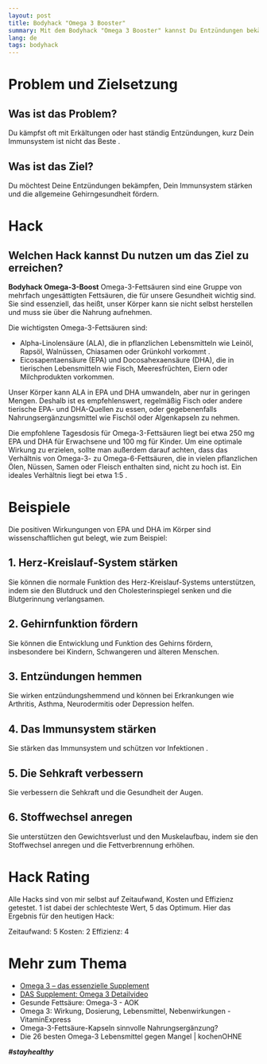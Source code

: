 ```yaml
---
layout: post
title: Bodyhack "Omega 3 Booster"
summary: Mit dem Bodyhack "Omega 3 Booster" kannst Du Entzündungen bekämpfen, die Gehirngesundheit stärken und das Immunsystems stärken
lang: de
tags: bodyhack
---
```


# Problem und Zielsetzung

## Was ist das Problem?
Du kämpfst oft mit Erkältungen oder hast ständig Entzündungen, kurz Dein Immunsystem ist nicht das Beste .

## Was ist das Ziel?
Du möchtest Deine Entzündungen bekämpfen, Dein Immunsystem stärken und die allgemeine Gehirngesundheit fördern.

# Hack

## Welchen Hack kannst Du nutzen um das Ziel zu erreichen?
**Bodyhack Omega-3-Boost**
Omega-3-Fettsäuren sind eine Gruppe von mehrfach ungesättigten Fettsäuren, die für unsere Gesundheit wichtig sind. 
Sie sind essenziell, das heißt, unser Körper kann sie nicht selbst herstellen und muss sie über die Nahrung aufnehmen. 

Die wichtigsten Omega-3-Fettsäuren sind:
- Alpha-Linolensäure (ALA), die in pflanzlichen Lebensmitteln wie Leinöl, Rapsöl, Walnüssen, Chiasamen oder Grünkohl vorkommt .
- Eicosapentaensäure (EPA) und Docosahexaensäure (DHA), die in tierischen Lebensmitteln wie Fisch, Meeresfrüchten, Eiern oder Milchprodukten vorkommen.

Unser Körper kann ALA in EPA und DHA umwandeln, aber nur in geringen Mengen.
Deshalb ist es empfehlenswert, regelmäßig Fisch oder andere tierische EPA- und DHA-Quellen zu essen, oder gegebenenfalls Nahrungsergänzungsmittel wie Fischöl oder Algenkapseln zu nehmen.

Die empfohlene Tagesdosis für Omega-3-Fettsäuren liegt bei etwa 250 mg EPA und DHA für Erwachsene und 100 mg für Kinder.  Um eine optimale Wirkung zu erzielen, sollte man außerdem darauf achten, dass das Verhältnis von Omega-3- zu Omega-6-Fettsäuren, die in vielen pflanzlichen Ölen, Nüssen, Samen oder Fleisch enthalten sind, nicht zu hoch ist. Ein ideales Verhältnis liegt bei etwa 1:5 .

# Beispiele
Die positiven Wirkungungen von EPA und DHA im Körper sind wissenschaftlichen gut belegt, wie zum Beispiel:

## 1. Herz-Kreislauf-System stärken
Sie können die normale Funktion des Herz-Kreislauf-Systems unterstützen, indem sie den Blutdruck und den Cholesterinspiegel senken und die Blutgerinnung verlangsamen. 
## 2. Gehirnfunktion fördern
Sie können die Entwicklung und Funktion des Gehirns fördern, insbesondere bei Kindern, Schwangeren und älteren Menschen.

## 3. Entzündungen hemmen
Sie wirken entzündungshemmend und können bei Erkrankungen wie Arthritis, Asthma, Neurodermitis oder Depression helfen.

## 4. Das Immunsystem stärken
Sie stärken das Immunsystem und schützen vor Infektionen .

## 5. Die Sehkraft verbessern
Sie verbessern die Sehkraft und die Gesundheit der Augen.

## 6. Stoffwechsel anregen
Sie unterstützen den Gewichtsverlust und den Muskelaufbau, indem sie den Stoffwechsel anregen und die Fettverbrennung erhöhen.

# Hack Rating
Alle Hacks sind von mir selbst auf Zeitaufwand, Kosten und Effizienz getestet. 1 ist dabei der schlechteste Wert, 5 das Optimum. Hier das Ergebnis für den heutigen Hack:

Zeitaufwand: 5
Kosten: 2
Effizienz: 4

# Mehr zum Thema
- [Omega 3 – das essenzielle Supplement](https://medletics-academy.de/omega-3-das-essenzielle-supplement/)
- [DAS Supplement: Omega 3 Detailvideo](https://www.youtube.com/watch?v=4Q-61UWQwuQ)
- Gesunde Fettsäure: Omega-3 - AOK
- Omega 3: Wirkung, Dosierung, Lebensmittel, Nebenwirkungen - VitaminExpress
- Omega-3-Fettsäure-Kapseln sinnvolle Nahrungsergänzung?
- Die 26 besten Omega-3 Lebensmittel gegen Mangel | kochenOHNE

**_#stayhealthy_**
